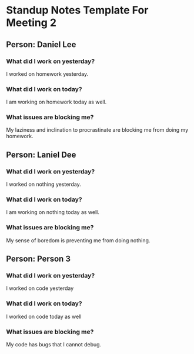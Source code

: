 # Standup Notes Template For Meeting 2

## Person: Daniel Lee

### What did I work on yesterday?

I worked on homework yesterday.

### What did I work on today?

I am working on homework today as well.

### What issues are blocking me?

My laziness and inclination to procrastinate are blocking me from doing my homework.

## Person: Laniel Dee

### What did I work on yesterday?

I worked on nothing yesterday.

### What did I work on today?

I am working on nothing today as well.

### What issues are blocking me?

My sense of boredom is preventing me from doing nothing.

## Person: Person 3

### What did I work on yesterday?

I worked on code yesterday

### What did I work on today?

I worked on code today as well

### What issues are blocking me?

My code has bugs that I cannot debug.
